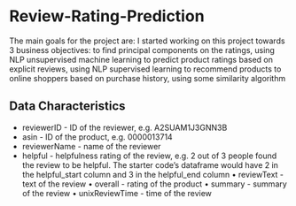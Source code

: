 # Review-Rating-Prediction

The main goals for the project are:
I started working on this project towards 3 business objectives:
to find principal components on the ratings, using NLP unsupervised machine learning
to predict product ratings based on explicit reviews, using NLP supervised learning
to recommend products to online shoppers based on purchase history, using some similarity algorithm

## Data Characteristics
- reviewerID - ID of the reviewer, e.g. A2SUAM1J3GNN3B
- asin - ID of the product, e.g. 0000013714 
- reviewerName - name of the reviewer 
- helpful - helpfulness rating of the review, e.g. 2 out of 3 people found the review to be helpful. The starter code’s dataframe would have 2 in the helpful_start column and 3 in the helpful_end column • reviewText - text of the review • overall - rating of the product • summary - summary of the review • unixReviewTime - time of the review
